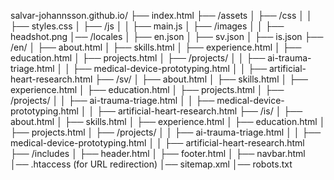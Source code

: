 salvar-johannsson.github.io/
├── index.html
├── /assets
│   ├── /css
│   │   ├── styles.css
│   ├── /js
│   │   ├── main.js
│   ├── /images
│   │   ├── headshot.png
│── /locales
│   ├── en.json
│   ├── sv.json
│   ├── is.json
├── /en/
│   ├── about.html
│   ├── skills.html
│   ├── experience.html
│   ├── education.html
│   ├── projects.html
│   ├── /projects/
│   │   ├── ai-trauma-triage.html
│   │   ├── medical-device-prototyping.html
│   │   ├── artificial-heart-research.html
├── /sv/
│   ├── about.html
│   ├── skills.html
│   ├── experience.html
│   ├── education.html
│   ├── projects.html
│   ├── /projects/
│   │   ├── ai-trauma-triage.html
│   │   ├── medical-device-prototyping.html
│   │   ├── artificial-heart-research.html
├── /is/
│   ├── about.html
│   ├── skills.html
│   ├── experience.html
│   ├── education.html
│   ├── projects.html
│   ├── /projects/
│   │   ├── ai-trauma-triage.html
│   │   ├── medical-device-prototyping.html
│   │   ├── artificial-heart-research.html
├── /includes
│   ├── header.html
│   ├── footer.html
│   ├── navbar.html
│── .htaccess (for URL redirection)
│── sitemap.xml
│── robots.txt
